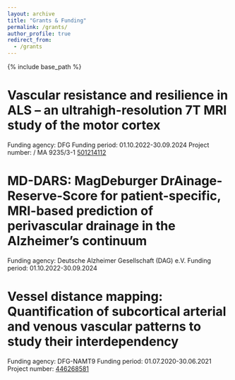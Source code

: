 ```yaml
---
layout: archive
title: "Grants & Funding"
permalink: /grants/
author_profile: true
redirect_from:
  - /grants
---
```


{% include base_path %}


Vascular resistance and resilience in ALS – an ultrahigh-resolution 7T MRI study of the motor cortex
======
Funding agency: DFG 
Funding period: 01.10.2022-30.09.2024
Project number:  / MA 9235/3-1
<a href="https://gepris.dfg.de/gepris/projekt/501214112?language=en" target="_blank"> 501214112 </a>


MD-DARS: MagDeburger DrAinage-Reserve-Score for patient-specific, MRI-based prediction of perivascular drainage in the Alzheimer’s continuum
======
Funding agency: Deutsche Alzheimer Gesellschaft (DAG) e.V.
Funding period: 01.10.2022-30.09.2024


Vessel distance mapping: Quantification of subcortical arterial and venous vascular patterns to study their interdependency
======
Funding agency: DFG-NAMT9 
Funding period: 01.07.2020-30.06.2021
Project number: <a href="https://gepris.dfg.de/gepris/projekt/446268581?language=en" target="_blank"> 446268581 </a>

